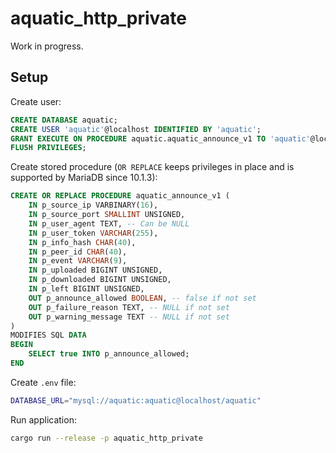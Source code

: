 # aquatic_http_private

Work in progress.

## Setup

Create user:

```sql
CREATE DATABASE aquatic;
CREATE USER 'aquatic'@localhost IDENTIFIED BY 'aquatic';
GRANT EXECUTE ON PROCEDURE aquatic.aquatic_announce_v1 TO 'aquatic'@localhost;
FLUSH PRIVILEGES;
```

Create stored procedure (`OR REPLACE` keeps privileges in place and is supported by MariaDB since 10.1.3):

```sql
CREATE OR REPLACE PROCEDURE aquatic_announce_v1 (
    IN p_source_ip VARBINARY(16),
    IN p_source_port SMALLINT UNSIGNED,
    IN p_user_agent TEXT, -- Can be NULL
    IN p_user_token VARCHAR(255),
    IN p_info_hash CHAR(40),
    IN p_peer_id CHAR(40),
    IN p_event VARCHAR(9),
    IN p_uploaded BIGINT UNSIGNED,
    IN p_downloaded BIGINT UNSIGNED,
    IN p_left BIGINT UNSIGNED,
    OUT p_announce_allowed BOOLEAN, -- false if not set
    OUT p_failure_reason TEXT, -- NULL if not set
    OUT p_warning_message TEXT -- NULL if not set
)
MODIFIES SQL DATA
BEGIN
    SELECT true INTO p_announce_allowed;
END
```

Create `.env` file:

```sh
DATABASE_URL="mysql://aquatic:aquatic@localhost/aquatic"
```

Run application:

```sh
cargo run --release -p aquatic_http_private
```